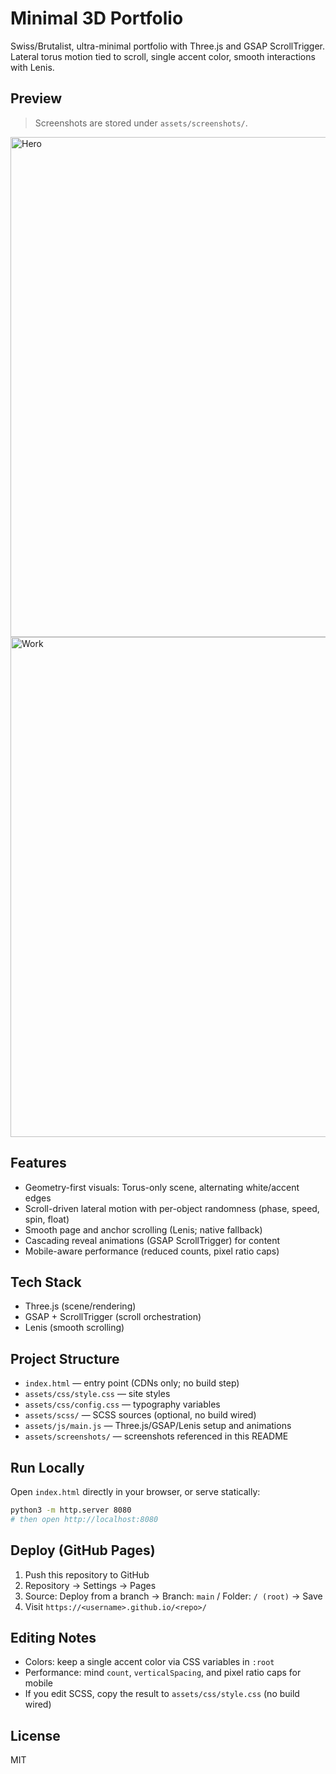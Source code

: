 # Minimal 3D Portfolio

Swiss/Brutalist, ultra-minimal portfolio with Three.js and GSAP ScrollTrigger. Lateral torus motion tied to scroll, single accent color, smooth interactions with Lenis.

## Preview

> Screenshots are stored under `assets/screenshots/`.

<p>
  <img src="assets/screenshots/hero.png" alt="Hero" width="800" />
  <img src="assets/screenshots/work.png" alt="Work" width="800" />
</p>

## Features

- Geometry-first visuals: Torus-only scene, alternating white/accent edges
- Scroll-driven lateral motion with per-object randomness (phase, speed, spin, float)
- Smooth page and anchor scrolling (Lenis; native fallback)
- Cascading reveal animations (GSAP ScrollTrigger) for content
- Mobile-aware performance (reduced counts, pixel ratio caps)

## Tech Stack

- Three.js (scene/rendering)
- GSAP + ScrollTrigger (scroll orchestration)
- Lenis (smooth scrolling)

## Project Structure

- `index.html` — entry point (CDNs only; no build step)
- `assets/css/style.css` — site styles
- `assets/css/config.css` — typography variables
- `assets/scss/` — SCSS sources (optional, no build wired)
- `assets/js/main.js` — Three.js/GSAP/Lenis setup and animations
- `assets/screenshots/` — screenshots referenced in this README

## Run Locally

Open `index.html` directly in your browser, or serve statically:

```bash
python3 -m http.server 8080
# then open http://localhost:8080
```

## Deploy (GitHub Pages)

1) Push this repository to GitHub
2) Repository → Settings → Pages
3) Source: Deploy from a branch → Branch: `main` / Folder: `/ (root)` → Save
4) Visit `https://<username>.github.io/<repo>/`

## Editing Notes

- Colors: keep a single accent color via CSS variables in `:root`
- Performance: mind `count`, `verticalSpacing`, and pixel ratio caps for mobile
- If you edit SCSS, copy the result to `assets/css/style.css` (no build wired)

## License

MIT


